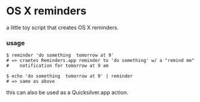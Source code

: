 # OS X reminders

a little toy script that creates OS X reminders.

### usage

    $ reminder 'do something  tomorrow at 9'
    # => craetes Reminders.app reminder to 'do something' w/ a "remind me"
    #    notification for tomorrow at 9 am

    $ echo 'do something  tomorrow at 9' | reminder
    # => same as above

this can also be used as a Quicksilver.app action.

